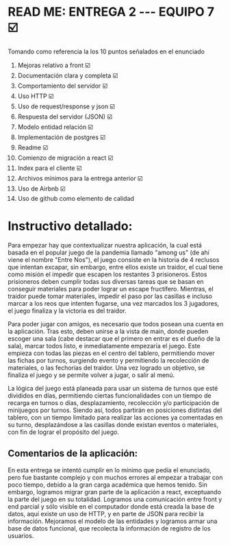 # READ ME: ENTREGA 2 --- EQUIPO 7 :ballot_box_with_check:
Tomando como referencia la los 10 puntos señalados en el enunciado
1. Mejoras relativo a front :ballot_box_with_check: 
2. Documentación clara y completa :ballot_box_with_check:
3. Comportamiento del servidor :ballot_box_with_check:
4. Uso HTTP :ballot_box_with_check:
5. Uso de request/response y json :ballot_box_with_check:
6. Respuesta del servidor (JSON) :ballot_box_with_check:
7. Modelo entidad relación :ballot_box_with_check:
8. Implementación de postgres :ballot_box_with_check:
9. Readme :ballot_box_with_check:
10. Comienzo de migración a react :ballot_box_with_check:
11. Index para el cliente :ballot_box_with_check:
12. Archivos mínimos para la entrega anterior :ballot_box_with_check:
13. Uso de Airbnb :ballot_box_with_check:
14. Uso de github como elemento de calidad 


# Instructivo detallado:
Para empezar hay que contextualizar nuestra aplicación, la cual está basada en el popular juego de la pandemia llamado "among us" (de ahí viene el nombre "Entre Nos"), el juego consiste en la historia de 4 reclusos que intentan excapar, sin embargo, entre ellos existe un traidor, el cual tiene como misión el impedir que escapen los restantes 3 prisioneros. Estos prisioneros deben cumplir todas sus diversas tareas que se basan en conseguir materiales para  poder lograr un escape fructífero. Mientras, el traidor puede tomar materiales, impedir el paso por las casillas e incluso marcar a los reos que intenten fugarse, una vez marcados los 3 jugadores, el juego finaliza y la victoria es del traidor.

Para poder jugar con amigos, es necesario que todos posean una cuenta en la aplicación. Tras esto, deben unirse a la vista de main, donde pueden escoger una sala (cabe destacar que el primero en entrar es el dueño de la sala), marcar todos listo, e inmediatamente empezaría el juego. Este empieza con todas las piezas en el centro del tablero, permitiendo mover las fichas por turnos, surgiendo evento y permitiendo la recolección de materiales, o las fechorías del traidor. Una vez logrado un objetivo, se finaliza el juego y se permite volver a jugar, o salir al menú.

La lógica del juego está planeada para usar un sistema de turnos que esté divididos en días, permitiendo ciertas funcionalidades con un tiempo de recarga en turnos o días, desplazamiento, recolección y/o participación de minijuegos por turnos. Siendo así, todos partirán en posiciones distintas del tablero, con un tiempo limitado para realizar las acciones ya comentadas en su turno, desplazándose a las casillas donde existan eventos o materiales, con fin de lograr el propósito del juego.

## Comentarios de la aplicación:
En esta entrega se intentó cumplir en lo mínimo que pedía el enunciado, pero fue bastante complejo y con muchos errores al empezar a trabajar con poco tiempo, debido a la gran carga académica que hemos tenido. Sin embargo, logramos migrar gran parte de la aplicación a react, exceptuando la parte del juego en su totalidad. Logramos una comunicación entre front y end parcial y sólo visible en el computador donde está creada la base de datos, aquí existe un uso de HTTP, y en parte de JSON para recibir la información. Mejoramos el modelo de las entidades y logramos armar una base de datos funcional, que recolecta la información de registro de los usuarios.
